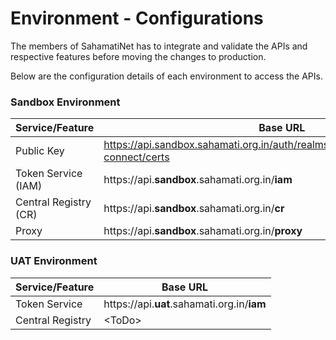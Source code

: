 # Environment - Configurations

The members of SahamatiNet has to integrate and validate the APIs and respective features before moving the changes to production.

Below are the configuration details of each environment to access the APIs.

### Sandbox Environment

| Service/Feature       | Base URL                                                                               |
| --------------------- | -------------------------------------------------------------------------------------- |
| Public Key            | https://api.sandbox.sahamati.org.in/auth/realms/sahamati/protocol/openid-connect/certs |
| Token Service (IAM)   | https://api.**sandbox**.sahamati.org.in/**iam**                                        |
| Central Registry (CR) | https://api.**sandbox**.sahamati.org.in/**cr**                                         |
| Proxy                 | https://api.**sandbox**.sahamati.org.in/**proxy**                                      |

### UAT Environment

| Service/Feature  | Base URL                                    |
| ---------------- | ------------------------------------------- |
| Token Service    | https://api.**uat**.sahamati.org.in/**iam** |
| Central Registry | \<ToDo>                                     |
